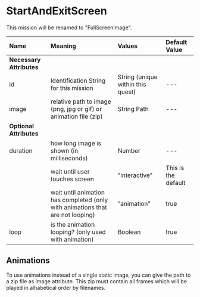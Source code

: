# StartAndExitScreen #

This mission will be renamed to "FullScreenImage".

| Name | Meaning | Values | Default Value |
|:--|:--|:--|:--
| **Necessary Attributes** ||||
| id | Identification String for this mission | String (unique within this quest) | --- |
| image | relative path to image (png, jpg or gif) or animation file (zip) | String Path | --- |
| **Optional Attributes** ||||
| duration | how long image is shown (in milliseconds) | Number | ---|
|  | wait until user touches screen | "interactive" | This is the default|
|  | wait until animation has completed (only with animations that are not looping) | "animation" | true |
| loop | is the animation looping? (only used with animation) | Boolean | true|

## Animations ##

To use animations instead of a single static image, you can give the path to a zip file as image attribute. This zip must contain all frames which will be played in alhabetical order by filenames. 
